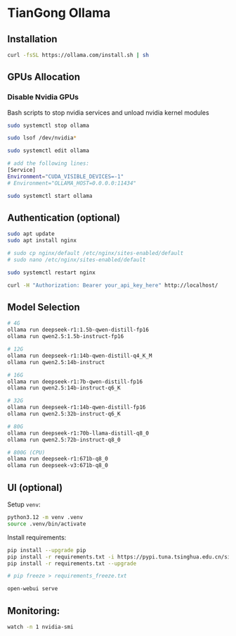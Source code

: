 # TianGong Ollama

## Installation
```bash
curl -fsSL https://ollama.com/install.sh | sh
```

## GPUs Allocation

### Disable Nvidia GPUs
Bash scripts to stop nvidia services and unload nvidia kernel modules

```bash
sudo systemctl stop ollama

sudo lsof /dev/nvidia*

sudo systemctl edit ollama

# add the following lines:
[Service]
Environment="CUDA_VISIBLE_DEVICES=-1"
# Environment="OLLAMA_HOST=0.0.0.0:11434"

sudo systemctl start ollama
```
## Authentication (optional)
```bash
sudo apt update
sudo apt install nginx

# sudo cp nginx/default /etc/nginx/sites-enabled/default
# sudo nano /etc/nginx/sites-enabled/default

sudo systemctl restart nginx

curl -H "Authorization: Bearer your_api_key_here" http://localhost/
```

## Model Selection
```bash
# 4G
ollama run deepseek-r1:1.5b-qwen-distill-fp16
ollama run qwen2.5:1.5b-instruct-fp16

# 12G
ollama run deepseek-r1:14b-qwen-distill-q4_K_M
ollama run qwen2.5:14b-instruct

# 16G
ollama run deepseek-r1:7b-qwen-distill-fp16
ollama run qwen2.5:14b-instruct-q6_K

# 32G
ollama run deepseek-r1:14b-qwen-distill-fp16
ollama run qwen2.5:32b-instruct-q6_K

# 80G
ollama run deepseek-r1:70b-llama-distill-q8_0
ollama run qwen2.5:72b-instruct-q8_0

# 800G (CPU)
ollama run deepseek-r1:671b-q8_0
ollama run deepseek-v3:671b-q8_0
```

## UI (optional)

Setup `venv`:

```bash
python3.12 -m venv .venv
source .venv/bin/activate
```

Install requirements:

```bash
pip install --upgrade pip
pip install -r requirements.txt -i https://pypi.tuna.tsinghua.edu.cn/simple
pip install -r requirements.txt --upgrade

# pip freeze > requirements_freeze.txt

open-webui serve
```

##  Monitoring:

```bash
watch -n 1 nvidia-smi
```
